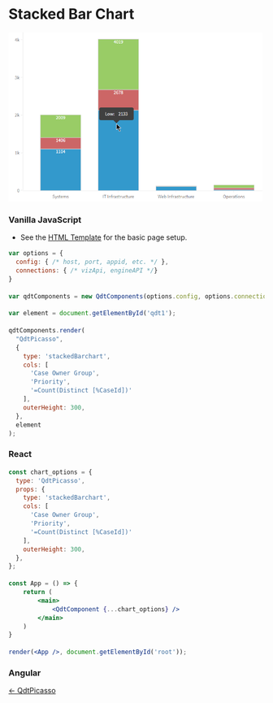 # Stacked Bar Chart

![Stacked Bar Chart](../assets/picassoStackedBarchart.png)

### Vanilla JavaScript

- See the [HTML Template](https://github.com/qlik-demo-team/qdt-components/blob/master/docs/usage/Html.md) for the
basic page setup. 

```js
var options = {
  config: { /* host, port, appid, etc. */ },
  connections: { /* vizApi, engineAPI */}
}

var qdtComponents = new QdtComponents(options.config, options.connections);

var element = document.getElementById('qdt1');

qdtComponents.render(
  "QdtPicasso", 
  {
    type: 'stackedBarchart',
    cols: [
      'Case Owner Group',
      'Priority',
      '=Count(Distinct [%CaseId])'
    ],
    outerHeight: 300,
  }, 
  element
);
```

### React

```jsx
const chart_options = {
  type: 'QdtPicasso',
  props: {
    type: 'stackedBarchart',
    cols: [
      'Case Owner Group',
      'Priority',
      '=Count(Distinct [%CaseId])'
    ],
    outerHeight: 300,
  },
};

const App = () => {
    return (
        <main>
            <QdtComponent {...chart_options} />
        </main>
    )
}

render(<App />, document.getElementById('root'));
```

### Angular



[← QdtPicasso](../)